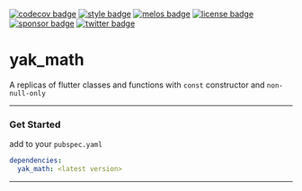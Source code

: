 [![codecov badge][]][codecov]
[![style badge][]][style]
[![melos badge][]][melos]
[![license badge][]][license]
[![sponsor badge][]][sponsor]
[![twitter badge][]][twitter]

# yak_math

A replicas of flutter classes and functions with `const` constructor and `non-null-only` 

---

### Get Started

add to your `pubspec.yaml`

```yaml
dependencies: 
  yak_math: <latest version>
```

---

[codecov]: https://codecov.io/gh/iapicca/yak_packages
[codecov badge]: https://codecov.io/gh/iapicca/yak_packages/branch/master/graph/badge.svg?token=KVHDWICFU0
[style]: https://codecov.io/gh/iapicca/yak_packages/branch/master/graph/badge.svg?token=KVHDWICFU0
[style badge]: https://img.shields.io/badge/style-effective_dart-40c4ff.svg
[melos badge]: https://img.shields.io/badge/maintained%20with-melos-f700ff.svg
[melos]: https://github.com/invertase/melos
[license]: https://opensource.org/licenses/MIT
[license badge]: https://img.shields.io/badge/license-MIT-blue.svg
[sponsor]: https://github.com/sponsors/iapicca
[sponsor badge]: https://img.shields.io/badge/-Sponsor-fafbfc?logo=GitHub%20Sponsors
[twitter]: https://twitter.com/intent/follow?screen_name=yakforward
[twitter badge]: https://img.shields.io/twitter/follow/yakforward?label=twitter&style=social